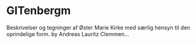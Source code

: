 # GITenbergm
Beskrivelser og tegninger af Øster Marie Kirke med særlig hensyn til den oprindelige form. by Andreas Lauritz Clemmen…
